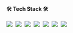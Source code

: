 <!-- https://github.com/Ileriayo/markdown-badges -->
<h4>🛠 Tech Stack 🛠</h4>
<p>
  <img src="https://img.shields.io/badge/javascript-%23323330.svg?style=Flat-square&logo=javascript&logoColor=%23F7DF1E"/></a>&nbsp
  <img src="https://img.shields.io/badge/typescript-%23007ACC.svg?style=for-the-badge&logo=typescript&logoColor=white"/></a>&nbsp
  <img src="https://img.shields.io/badge/express.js-%23404d59.svg?style=Flat-square&logo=express&logoColor=%2361DAFB"/></a>&nbsp
  <img src="https://img.shields.io/badge/node.js-6DA55F?style=Flat-square&logo=node.js&logoColor=white"/></a>&nbsp
  <img src="https://img.shields.io/badge/mysql-000000.svg?style=Flat-square&logo=mysql&logoColor=white"/></a>&nbsp
  <img src="https://img.shields.io/badge/AWS-%23FF9900.svg?style=Flat-square&logo=amazon-aws&logoColor=white"/></a>&nbsp
  <img src="https://img.shields.io/badge/docker-%230db7ed.svg?style=Flat-square&logo=docker&logoColor=white"/></a>&nbsp
</p>

<!--
<h4>✒ Blog ✒</h4>

<p>
	
</p>
-->

<!--
<h4>📊 GitHub Stats 📊 </h4>
<p> 
	<img src="https://github-readme-stats.vercel.app/api?username=hyesu-shin&theme=vue&show_icons=true"/></a>
</p>
-->


<!--
<h3>🎇 My Hits 🎇 </h3>

<div>
  
[![Hits](https://hits.seeyoufarm.com/api/count/incr/badge.svg?url=https%3A%2F%2Fgithub.com%2Fhyesu-shin&count_bg=%2377C6EF&title_bg=%23555555&icon=&icon_color=%23E7E7E7&title=hits&edge_flat=false)](https://hits.seeyoufarm.com)
  
</div>
-->
